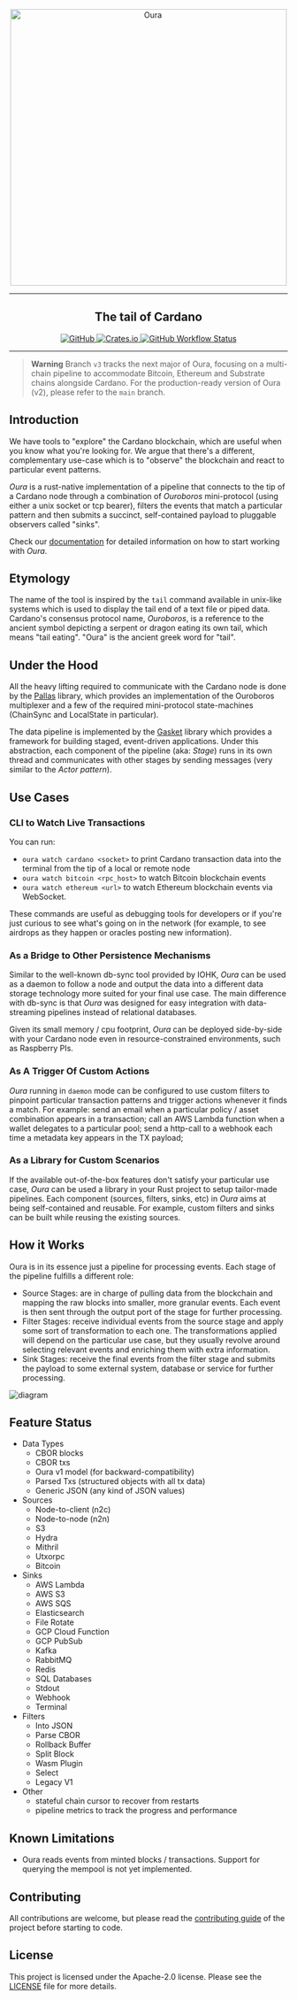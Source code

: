 <div align="center">
    <img src="assets/logo.svg" alt="Oura" width="500">
    <hr />
        <h2 align="center" style="border-bottom: none">The tail of Cardano</h2>
        <a href="https://github.com/txpipe/oura/blob/main/LICENSE">
           <img alt="GitHub" src="https://img.shields.io/github/license/txpipe/oura" />
        </a>
        <a href="https://crates.io/crates/oura">
           <img alt="Crates.io" src="https://img.shields.io/crates/v/oura" />
        </a>
        <a href="https://github.com/txpipe/oura/actions/workflows/validate.yml">
            <img alt="GitHub Workflow Status" src="https://img.shields.io/github/actions/workflow/status/txpipe/oura/validate.yml" />
        </a>
    <hr/>
</div>

> **Warning**
> Branch `v3` tracks the next major of Oura, focusing on a multi-chain pipeline to accommodate Bitcoin, Ethereum and Substrate chains alongside Cardano. For the production-ready version of Oura (v2), please refer to the `main` branch.

## Introduction

We have tools to "explore" the Cardano blockchain, which are useful when you know what you're looking for. We argue that there's a different, complementary use-case which is to "observe" the blockchain and react to particular event patterns.

_Oura_ is a rust-native implementation of a pipeline that connects to the tip of a Cardano node through a combination of _Ouroboros_ mini-protocol (using either a unix socket or tcp bearer), filters the events that match a particular pattern and then submits a succinct, self-contained payload to pluggable observers called "sinks".

Check our [documentation](https://docs.txpipe.io/oura/v2) for detailed information on how to start working with _Oura_.

## Etymology

The name of the tool is inspired by the `tail` command available in unix-like systems which is used to display the tail end of a text file or piped data. Cardano's consensus protocol name, _Ouroboros_, is a reference to the ancient symbol depicting a serpent or dragon eating its own tail, which means "tail eating". "Oura" is the ancient greek word for "tail".

## Under the Hood

All the heavy lifting required to communicate with the Cardano node is done by the [Pallas](https://github.com/txpipe/pallas) library, which provides an implementation of the Ouroboros multiplexer and a few of the required mini-protocol state-machines (ChainSync and LocalState in particular).

The data pipeline is implemented by the [Gasket](https://github.com/construkts/gasket-rs) library which provides a framework for building staged, event-driven applications. Under this abstraction, each component of the pipeline (aka: _Stage_) runs in its own thread and communicates with other stages by sending messages (very similar to the _Actor pattern_).

## Use Cases

### CLI to Watch Live Transactions

You can run:
- `oura watch cardano <socket>` to print Cardano transaction data into the terminal from the tip of a local or remote node
- `oura watch bitcoin <rpc_host>` to watch Bitcoin blockchain events
- `oura watch ethereum <url>` to watch Ethereum blockchain events via WebSocket.

These commands are useful as debugging tools for developers or if you're just curious to see what's going on in the network (for example, to see airdrops as they happen or oracles posting new information).

### As a Bridge to Other Persistence Mechanisms

Similar to the well-known db-sync tool provided by IOHK, _Oura_ can be used as a daemon to follow a node and output the data into a different data storage technology more suited for your final use case. The main difference with db-sync is that _Oura_ was designed for easy integration with data-streaming pipelines instead of relational databases.

Given its small memory / cpu footprint, _Oura_ can be deployed side-by-side with your Cardano node even in resource-constrained environments, such as Raspberry PIs.

### As A Trigger Of Custom Actions

_Oura_ running in `daemon` mode can be configured to use custom filters to pinpoint particular transaction patterns and trigger actions whenever it finds a match. For example: send an email when a particular policy / asset combination appears in a transaction; call an AWS Lambda function when a wallet delegates to a particular pool; send a http-call to a webhook each time a metadata key appears in the TX payload;

### As a Library for Custom Scenarios

If the available out-of-the-box features don't satisfy your particular use case, _Oura_ can be used a library in your Rust project to setup tailor-made pipelines. Each component (sources, filters, sinks, etc) in _Oura_ aims at being self-contained and reusable. For example, custom filters and sinks can be built while reusing the existing sources.

## How it Works

Oura is in its essence just a pipeline for processing events. Each stage of the pipeline fulfills a different role:

- Source Stages: are in charge of pulling data from the blockchain and mapping the raw blocks into smaller, more granular events. Each event is then sent through the output port of the stage for further processing.
- Filter Stages: receive individual events from the source stage and apply some sort of transformation to each one. The transformations applied will depend on the particular use case, but they usually revolve around selecting relevant events and enriching them with extra information.
- Sink Stages: receive the final events from the filter stage and submits the payload to some external system, database or service for further processing.

![diagram](assets/diagram.png)

## Feature Status

- Data Types
  - CBOR blocks
  - CBOR txs
  - Oura v1 model (for backward-compatibility)
  - Parsed Txs (structured objects with all tx data)
  - Generic JSON (any kind of JSON values)
- Sources
  - Node-to-client (n2c)
  - Node-to-node (n2n)
  - S3
  - Hydra
  - Mithril
  - Utxorpc
  - Bitcoin
- Sinks
  - AWS Lambda
  - AWS S3
  - AWS SQS
  - Elasticsearch
  - File Rotate
  - GCP Cloud Function
  - GCP PubSub
  - Kafka
  - RabbitMQ
  - Redis
  - SQL Databases
  - Stdout
  - Webhook
  - Terminal
- Filters
  - Into JSON
  - Parse CBOR
  - Rollback Buffer
  - Split Block
  - Wasm Plugin
  - Select
  - Legacy V1
- Other
  - stateful chain cursor to recover from restarts
  - pipeline metrics to track the progress and performance

## Known Limitations

- Oura reads events from minted blocks / transactions. Support for querying the mempool is not yet implemented.

## Contributing

All contributions are welcome, but please read the [contributing guide](.github/CONTRIBUTING.md#scope) of the project before starting to code.

## License

This project is licensed under the Apache-2.0 license. Please see the [LICENSE](LICENSE.md) file for more details.
